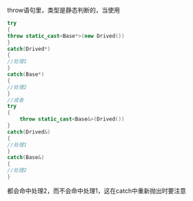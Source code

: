 throw语句里，类型是静态判断的，当使用

```c++
try
{
throw static_cast<Base*>(new Drived())
}
catch(Drived*)
{
//处理1
}
catch(Base*)
{
//处理2
}
//或者
try
{
    throw static_cast<Base&>(Drived())
}
catch(Drived&)
{
//处理1
}
catch(Base&)
{
//处理2
}
```

都会命中处理2，而不会命中处理1，这在catch中重新抛出时要注意
